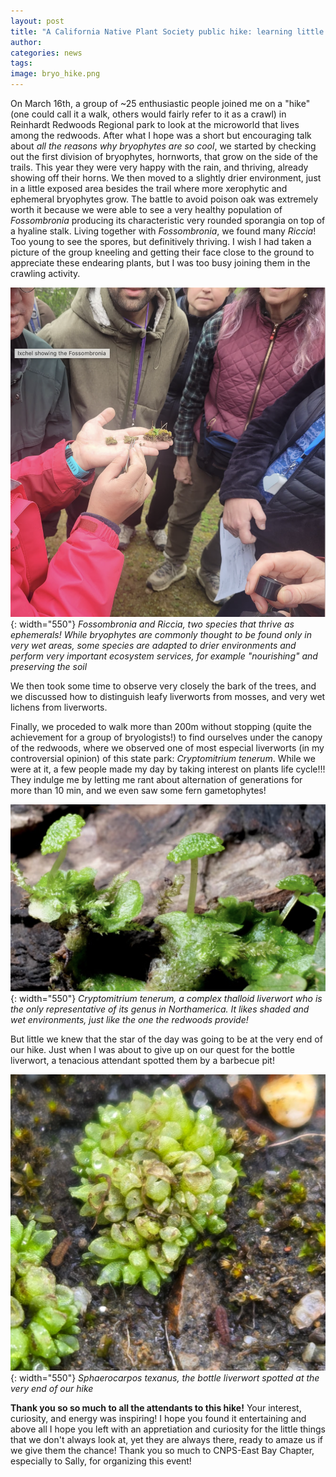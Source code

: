 ```yaml
---
layout: post
title: "A California Native Plant Society public hike: learning little plants among the redwoods"
author: 
categories: news
tags: 
image: bryo_hike.png
---
```


On March 16th, a group of ~25 enthusiastic people joined me on a "hike" (one could call it a walk, others would fairly refer to it as a crawl) in Reinhardt Redwoods Regional park to look at the microworld that lives among the redwoods. 
After what I hope was a short but encouraging talk about _all the reasons why bryophytes are so cool_, we started by checking out the first division of bryophytes, hornworts, that grow on the side of the trails. This year they were very happy with the rain, and thriving, already showing off their horns. 
We then moved to a slightly drier environment, just in a little exposed area besides the trail where more xerophytic and ephemeral bryophytes grow. The battle to avoid poison oak was extremely worth it because we were able to see a very healthy population of _Fossombronia_ producing its characteristic very rounded sporangia on top of a hyaline stalk. Living together with _Fossombronia_, we found many _Riccia_! Too young to see the spores, but definitively thriving. I wish I had taken a picture of the group kneeling and getting their face close to the ground to appreciate these endearing plants, but I was too busy joining them in the crawling activity.  

![Showing Fossombronia and Riccia](images/bryo_walk/showing_fossombronia.png){: width="550"}
*Fossombronia and Riccia, two species that thrive as ephemerals! While bryophytes are commonly thought to be found only in very wet areas, some species are adapted to drier environments and perform very important ecosystem services, for example "nourishing" and preserving the soil*

We then took some time to observe very closely the bark of the trees, and we discussed how to distinguish leafy liverworts from mosses, and very wet lichens from liverworts. 


Finally, we proceded to walk more than 200m without stopping (quite the achievement for a group of bryologists!) to find ourselves under the canopy of the redwoods, where we observed one of most especial liverworts (in my controversial opinion) of this state park: _Cryptomitrium tenerum_. While we were at it, a few people made my day by taking interest on plants life cycle!!! They indulge me by letting me rant about alternation of generations for more than 10 min, and we even saw some fern gametophytes!

![Cryptomitrium_tenerum](images/bryo_walk/Cryptomitrium.png){: width="550"}
*Cryptomitrium tenerum, a complex thalloid liverwort who is the only representative of its genus in Northamerica. It likes shaded and wet environments, just like the one the redwoods provide!*


But little we knew that the star of the day was going to be at the very end of our hike. Just when I was about to give up on our quest for the bottle liverwort, a tenacious attendant spotted them by a barbecue pit! 

![Sphaerocarpos_texanus](images/bryo_walk/Sphaerocarpos.png){: width="550"}
*Sphaerocarpos texanus, the bottle liverwort spotted at the very end of our hike*


**Thank you so so much to all the attendants to this hike!** Your interest, curiosity, and energy was inspiring! I hope you found it entertaining and above all I hope you left with an appretiation and curiosity for the little things that we don't always look at, yet they are always there, ready to amaze us if we give them the chance!
Thank you so much to CNPS-East Bay Chapter, especially to Sally, for organizing this event!

